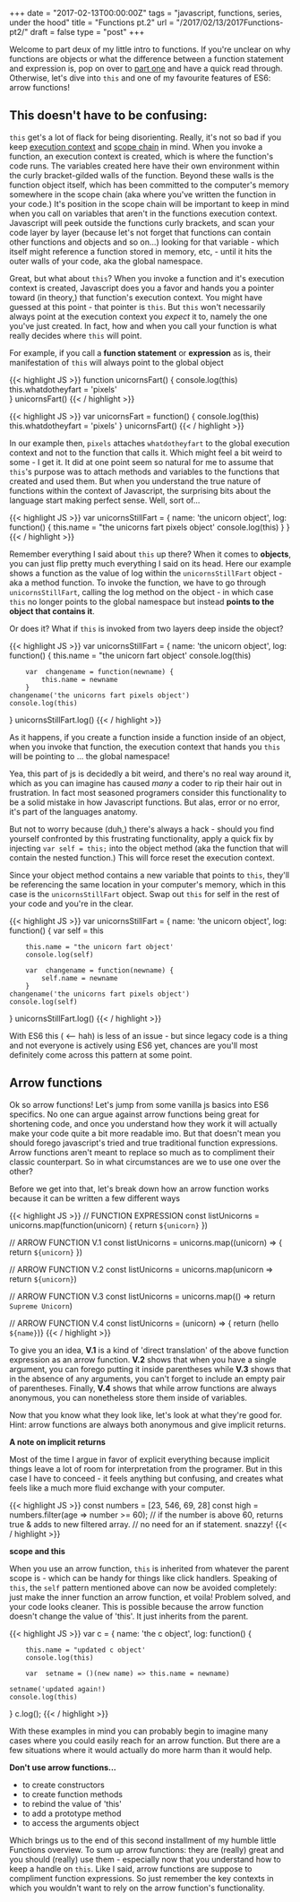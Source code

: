 +++
date = "2017-02-13T00:00:00Z"
tags = "javascript, functions, series, under the hood"
title = "Functions pt.2"
url = "/2017/02/13/2017Functions-pt2/"
draft = false
type = "post"
+++

Welcome to part deux of my little intro to functions. If you're unclear on why functions are objects or what the difference between a function statement and expression is, pop on over to [part one](https://unicornsfartpixels.github.io/blog/2017/02/01/2017Functions-pt1) and have a quick read through. Otherwise, let's dive into `this` and one of my favourite features of ES6: arrow functions!

## This doesn't have to be confusing:
`this` get's a lot of flack for being disorienting. Really, it's not so bad if you keep [execution context](https://en.wikipedia.org/wiki/Execution_(computing)#Context_of_execution) and [scope chain](https://en.wikipedia.org/wiki/Scope_(computer_science)) in mind. When you invoke a function, an execution context is created, which is where the function's code runs. The variables created here have their own environment within the curly bracket-gilded walls of the function. Beyond these walls is the function object itself, which has been committed to the computer's memory somewhere in the scope chain (aka where you've written the function in your code.) It's position in the scope chain will be important to keep in mind when you call on variables that aren't in the functions execution context. Javascript will peek outside the functions curly brackets, and scan your code layer by layer (because let's not forget that functions can contain other functions and objects and so on...) looking for that variable - which itself might reference a function stored in memory, etc, - until it hits the outer walls of your code, aka the global namespace.

Great, but what about `this`?  When you invoke a function and it's execution context is created, Javascript does you a favor and hands you a pointer toward (in theory,) that function's execution context. You might have guessed at this point - that  pointer is `this`. But `this` won't necessarily always point at the execution context you _expect_ it to, namely the one you've just created. In fact, how and when you call your function is what really decides where `this` will point.

For example, if you call a __function statement__ or __expression__ as is, their manifestation of `this` will always point to the global object

{{< highlight JS >}}
function unicornsFart() {
	console.log(this)
	this.whatdotheyfart = 'pixels'  
}
unicornsFart()
{{< / highlight >}}

{{< highlight JS >}}
var unicornsFart = function() {
  console.log(this)
  this.whatdotheyfart = 'pixels'
}
unicornsFart()
{{< / highlight >}}

In our example then, `pixels` attaches `whatdotheyfart` to the global execution context and not to the function that calls it. Which might feel a bit weird to some - I get it. It did at one point seem so natural for me to assume that `this`'s purpose was to attach methods and variables to the functions that created and used them. But when you understand the true nature of functions within the context of Javascript, the surprising bits about the language start making perfect sense. Well, sort of...

{{< highlight JS >}}
var unicornsStillFart = {
   name: 'the unicorn object',
   log:  function() {
     this.name = "the unicorns fart pixels object'
     console.log(this)
   }
}
{{< / highlight >}}

Remember everything I said about `this` up there? When it comes to __objects__, you can just flip pretty much everything I said on its head. Here our example shows a function as the value of log within the `unicornsStillFart` object - aka a method function.  To invoke the function, we have to go through `unicornsStillFart`, calling the log method on the object - in which case `this` no longer points to the global namespace but instead __points to the object that contains it__.

Or does it? What if `this` is invoked from two layers deep inside the object?

{{< highlight JS >}}
var unicornsStillFart = {
	name: 'the unicorn object',
	log:  function() {
		this.name = "the unicorn fart object'
		console.log(this)

		var  changename = function(newname) {
			this.name = newname
		}
	changename('the unicorns fart pixels object')
	console.log(this)
}
unicornsStillFart.log()
{{< / highlight >}}

As it happens, if you create a function inside a function inside of an object, when you invoke that function, the execution context that hands you `this` will be pointing to ... the global namespace!

Yea, this part of js is decidedly a bit weird, and there's no real way around it, which as you can imagine has caused _many_ a coder to rip their hair out in frustration. In fact most seasoned programers consider this functionality to be a solid mistake in how Javascript functions. But alas, error or no error, it's part of the languages anatomy.

But not to worry because (duh,) there's always a hack - should you find yourself confronted by this frustrating functionality, apply a quick fix by injecting `var self = this;` into the object method (aka the function that will contain the nested function.) This will force reset the execution context.

Since your object method contains a new variable that points to `this`, they'll be referencing the same location in your computer's memory, which in this case is the `unicornsStillFart` object. Swap out `this` for self in the rest of your code and you're in the clear.

{{< highlight JS >}}
var unicornsStillFart = {
	name: 'the unicorn object',
	log:  function() {
		var self = this			

		this.name = "the unicorn fart object'
		console.log(self)

		var  changename = function(newname) {
			self.name = newname
		}
	changename('the unicorns fart pixels object')
	console.log(self)
}
unicornsStillFart.log()
{{< / highlight >}}

With ES6 this ( <-- hah) is less of an issue - but since legacy code is a thing and not everyone is actively using ES6 yet, chances are you'll most definitely come across this pattern at some point.

## Arrow functions
Ok so arrow functions! Let's jump from some vanilla js basics into ES6 specifics. No one can argue against arrow functions being great for shortening code, and once you understand how they work it will actually make your code quite a bit more readable imo. But that doesn't mean you should forego javascript's tried and true traditional function expressions. Arrow functions aren't meant to replace so much as to compliment their classic counterpart. So in what circumstances are we to use one over the other?

Before we get into that, let's break down how an arrow function works because it can be written a few different ways

{{< highlight JS >}}
// FUNCTION EXPRESSION
const listUnicorns = unicorns.map(function(unicorn) {
  return `${unicorn}`
})

// ARROW FUNCTION V.1
const listUnicorns = unicorns.map((unicorn) => {
  return `${unicorn}`
})

// ARROW FUNCTION V.2
const listUnicorns = unicorns.map(unicorn => return `${unicorn}`)

// ARROW FUNCTION V.3
const listUnicorns = unicorns.map(() => return `Supreme Unicorn`)

// ARROW FUNCTION V.4
const listUnicorns = (unicorn) => { return (hello `${name}`)}
{{< / highlight >}}

To give you an idea, __V.1__ is a kind of 'direct translation' of the above function expression as an arrow function. __V.2__ shows that when you have a single argument, you can forego putting it inside parentheses while __V.3__ shows that in the absence of any arguments, you can't forget to include an empty pair of parentheses. Finally, __V.4__ shows that while arrow functions are always anonymous, you can nonetheless store them inside of variables.

Now that you know what they look like, let's look at what they're good for.
Hint: arrow functions are always both anonymous and give implicit returns.

__A note on implicit returns__

Most of the time I argue in favor of explicit everything because implicit things leave a lot of room for interpretation from the programer. But in this case I have to conceed - it feels anything but confusing, and creates what feels like a much more fluid exchange with your computer.

{{< highlight JS >}}
const numbers = [23, 546, 69, 28]
	const high = numbers.filter(age => number >= 60);
	// if the number is above 60, returns true & adds to new filtered array.
	// no need for an if statement. snazzy!
{{< / highlight >}}


__scope and this__

When you use an arrow function, `this` is inherited from whatever the parent scope is - which can be handy for things like click handlers. Speaking of `this`, the `self` pattern mentioned above can now be avoided completely: just make the inner function an arrow function, et voila! Problem solved, and your code looks cleaner. This is possible because the arrow function doesn't change the value of 'this'. It just inherits from the parent.

{{< highlight JS >}}
var c = {
	name: 'the c object',
	log:  function() {

		this.name = "updated c object'
		console.log(this)

		var  setname = ()(new name) => this.name = newname)

	setname('updated again!)
	console.log(this)
}
c.log();
{{< / highlight >}}

With these examples in mind you can probably begin to imagine many cases where you could easily reach for an arrow function. But there are a few situations where it would actually do more harm than it would help.

__Don't use arrow functions...__

- to create constructors
- to create function methods
- to rebind the value of 'this'
- to add a prototype method
- to access the arguments object


Which brings us to the end of this second installment of my humble little Functions overview. To sum up arrow functions: they are (really) great and you should (really) use them - especially now that you understand how to keep a handle on `this`. Like I said, arrow functions are suppose to compliment function expressions. So just remember the key contexts in which you wouldn't want to rely on the arrow function's functionality.
